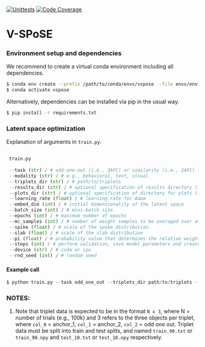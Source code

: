 [![Unittests](https://github.com/ViCCo-Group/VSPoSE/actions/workflows/python-package.yml/badge.svg)](https://github.com/ViCCo-Group/VSPoSE/actions/workflows/python-package.yml)
[![Code Coverage](https://codecov.io/gh/ViCCo-Group/VSPoSE/branch/main/graph/badge.svg?token=0RKlKIYtbd)](https://github.com/ViCCo-Group/VSPoSE/actions/workflows/coverage.yml)

# V-SPoSE

### Environment setup and dependencies

We recommend to create a virtual conda environment including all dependencies.

```bash
$ conda env create --prefix /path/to/conda/envs/vspose --file envs/environment.yml
$ conda activate vspose
```

Alternatively, dependencies can be installed via pip in the usual way.

```bash
$ pip install -r requirements.txt
```

### Latent space optimization

Explanation of arguments in `train.py`.

```python
 
 train.py
  
 --task (str) / # odd-one-out (i.e., 3AFC) or similarity (i.e., 2AFC) task
 --modality (str) / # e.g., behavioral, text, visual
 --triplets_dir (str) / # path/to/triplets
 --results_dir (str) / # optional specification of results directory (if not provided will resort to ./results/modality/version/dim/lambda/seed/)
 --plots_dir (str) / # optional specification of directory for plots (if not provided will resort to ./plots/modality/version/dim/lambda/seed/)
 --learning_rate (float) / # learning rate for Adam
 --embed_dim (int) / # initial dimensionality of the latent space
 --batch_size (int) / # mini-batch size
 --epochs (int) / # maximum number of epochs
 --mc_samples (int) / # number of weight samples to be averaged over at val time
 --spike (float) / # scale of the spike distribution
 --slab (float) / # scale of the slab distribution
 --pi (float) / # probability value that determines the relative weighting of the distributions; the higher this value, the higher the probability that weights are drawn from the spike distribution (i.e., sparser solution)
 --steps (int) / # perform validation, save model parameters and create checkpoints every <steps> epochs
 --device (str) / # cuda or cpu
 --rnd_seed (int) / # random seed
 ```

#### Example call

```python
$ python train.py --task odd_one_out --triplets_dir path/to/triplets --results_dir ./results --plots_dir ./plots --learning_rate 0.001 --embed_dim 100 --batch_size 128 --epochs 1000 --mc_samples 20 --spike 0.1 --slab 1.0 --pi 0.5 --steps 50 --device cuda --rnd_seed 42
```

### NOTES:

1. Note that triplet data is expected to be in the format `N x 3`, where N = number of trials (e.g., 100k) and 3 refers to the three objects per triplet, where `col_0` = anchor_1, `col_1` = anchor_2, `col_2` = odd one out. Triplet data must be split into train and test splits, and named `train_90.txt` or `train_90.npy` and `test_10.txt` or `test_10.npy` respectively.
